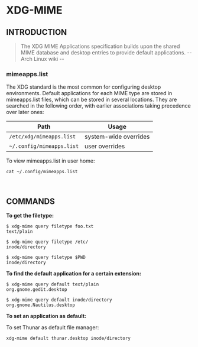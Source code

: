 # XDG-MIME

## INTRODUCTION

> The XDG MIME Applications specification builds upon the shared MIME database and desktop entries to provide default applications.
> -- Arch Linux wiki --

### mimeapps.list

The XDG standard is the most common for configuring desktop environments. Default applications for each MIME type are stored in mimeapps.list files, which can be stored in several locations. They are searched in the following order, with earlier associations taking precedence over later ones:

| Path                       | Usage                  |
| -------------------------- | ---------------------- |
| `/etc/xdg/mimeapps.list`   | system-wide overrides  |
| `~/.config/mimeapps.list`  | user overrides         |

To view mimeapps.list in user home:

`cat ~/.config/mimeapps.list`

&nbsp;

## COMMANDS

**To get the filetype:**

```shell
$ xdg-mime query filetype foo.txt
text/plain

$ xdg-mime query filetype /etc/
inode/directory

$ xdg-mime query filetype $PWD
inode/directory
```

**To find the default application for a certain extension:**

```shell
$ xdg-mime query default text/plain
org.gnome.gedit.desktop

$ xdg-mime query default inode/directory
org.gnome.Nautilus.desktop
```

**To set an application as default:**

To set Thunar as default file manager:

`xdg-mime default thunar.desktop inode/directory`
